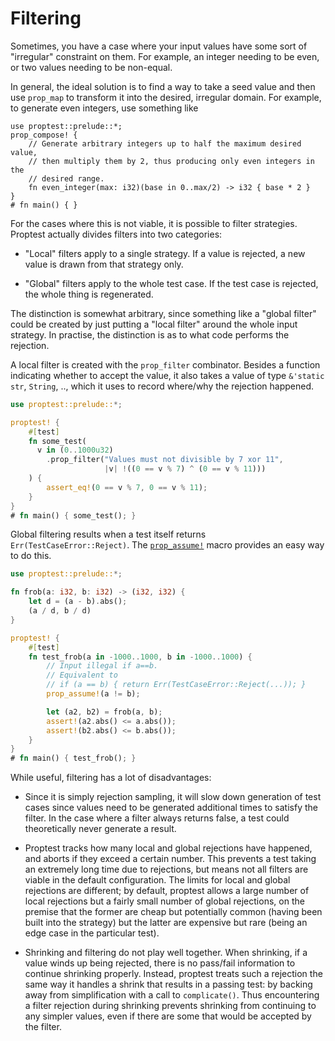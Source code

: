 # Filtering

Sometimes, you have a case where your input values have some sort of
"irregular" constraint on them. For example, an integer needing to be even,
or two values needing to be non-equal.

In general, the ideal solution is to find a way to take a seed value and
then use `prop_map` to transform it into the desired, irregular domain. For
example, to generate even integers, use something like

```rust,no_run
use proptest::prelude::*;
prop_compose! {
    // Generate arbitrary integers up to half the maximum desired value,
    // then multiply them by 2, thus producing only even integers in the
    // desired range.
    fn even_integer(max: i32)(base in 0..max/2) -> i32 { base * 2 }
}
# fn main() { }
```

For the cases where this is not viable, it is possible to filter
strategies. Proptest actually divides filters into two categories:

- "Local" filters apply to a single strategy. If a value is rejected,
  a new value is drawn from that strategy only.

- "Global" filters apply to the whole test case. If the test case is
  rejected, the whole thing is regenerated.

The distinction is somewhat arbitrary, since something like a "global
filter" could be created by just putting a "local filter" around the whole
input strategy. In practise, the distinction is as to what code performs
the rejection.

A local filter is created with the `prop_filter` combinator. Besides a
function indicating whether to accept the value, it also takes a value of
type `&'static str`, `String`, .., which it uses to record where/why the
rejection happened.

```rust
use proptest::prelude::*;

proptest! {
    #[test]
    fn some_test(
      v in (0..1000u32)
        .prop_filter("Values must not divisible by 7 xor 11",
                     |v| !((0 == v % 7) ^ (0 == v % 11)))
    ) {
        assert_eq!(0 == v % 7, 0 == v % 11);
    }
}
# fn main() { some_test(); }
```

Global filtering results when a test itself returns
`Err(TestCaseError::Reject)`. The
[`prop_assume!`](https://docs.rs/proptest/latest/proptest/macro.prop_assume.html)
macro provides an easy way to do this.

```rust
use proptest::prelude::*;

fn frob(a: i32, b: i32) -> (i32, i32) {
    let d = (a - b).abs();
    (a / d, b / d)
}

proptest! {
    #[test]
    fn test_frob(a in -1000..1000, b in -1000..1000) {
        // Input illegal if a==b.
        // Equivalent to
        // if (a == b) { return Err(TestCaseError::Reject(...)); }
        prop_assume!(a != b);

        let (a2, b2) = frob(a, b);
        assert!(a2.abs() <= a.abs());
        assert!(b2.abs() <= b.abs());
    }
}
# fn main() { test_frob(); }
```

While useful, filtering has a lot of disadvantages:

- Since it is simply rejection sampling, it will slow down generation of test
  cases since values need to be generated additional times to satisfy the
  filter. In the case where a filter always returns false, a test could
  theoretically never generate a result.

- Proptest tracks how many local and global rejections have happened, and
  aborts if they exceed a certain number. This prevents a test taking an
  extremely long time due to rejections, but means not all filters are viable
  in the default configuration. The limits for local and global rejections are
  different; by default, proptest allows a large number of local rejections but
  a fairly small number of global rejections, on the premise that the former
  are cheap but potentially common (having been built into the strategy) but
  the latter are expensive but rare (being an edge case in the particular
  test).

- Shrinking and filtering do not play well together. When shrinking, if a value
  winds up being rejected, there is no pass/fail information to continue
  shrinking properly. Instead, proptest treats such a rejection the same way it
  handles a shrink that results in a passing test: by backing away from
  simplification with a call to `complicate()`. Thus encountering a filter
  rejection during shrinking prevents shrinking from continuing to any simpler
  values, even if there are some that would be accepted by the filter.

